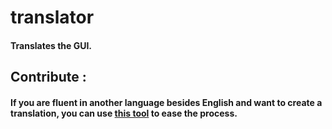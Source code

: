 # translator

#### Translates the GUI.


## Contribute :

#### If you are fluent in another language besides English and want to create a translation, you can use [this tool](https://github.com/zer420/aw/blob/main/translator/languages/tool.lua) to ease the process.
